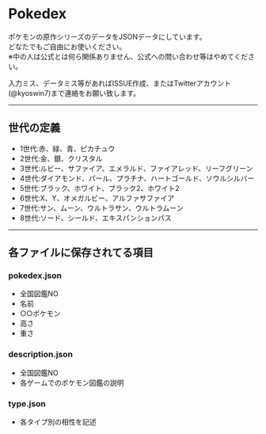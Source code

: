 # Pokedex

ポケモンの原作シリーズのデータをJSONデータにしています。  
どなたでもご自由にお使いください。  
※中の人は公式とは何ら関係ありません、公式への問い合わせ等はやめてください。  

入力ミス、データミス等があればISSUE作成、またはTwitterアカウント(@kyoswin7)まで連絡をお願い致します。  

---
## 世代の定義
- 1世代:赤、緑、青、ピカチュウ
- 2世代:金、銀、クリスタル
- 3世代:ルビー、サファイア、エメラルド、ファイアレッド、リーフグリーン
- 4世代:ダイアモンド、パール、プラチナ、ハートゴールド、ソウルシルバー
- 5世代:ブラック、ホワイト、ブラック2、ホワイト2
- 6世代:X、Y、オメガルビー、アルファサファイア
- 7世代:サン、ムーン、ウルトラサン、ウルトラムーン
- 8世代:ソード、シールド、エキスパンションパス

---
## 各ファイルに保存されてる項目
### pokedex.json
- 全国図鑑NO
- 名前
- ○○ポケモン
- 高さ
- 重さ
### description.json
- 全国図鑑NO
- 各ゲームでのポケモン図鑑の説明
### type.json
- 各タイプ別の相性を記述
